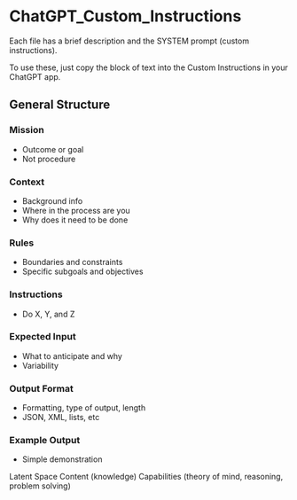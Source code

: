 # ChatGPT_Custom_Instructions

Each file has a brief description and the SYSTEM prompt (custom instructions). 

To use these, just copy the block of text into the Custom Instructions in your ChatGPT app.

## General Structure

### Mission
- Outcome or goal
- Not procedure

### Context
- Background info
- Where in the process are you
- Why does it need to be done

### Rules
- Boundaries and constraints
- Specific subgoals and objectives

### Instructions
- Do X, Y, and Z

### Expected Input
- What to anticipate and why
- Variability

### Output Format
- Formatting, type of output, length
- JSON, XML, lists, etc

### Example Output
- Simple demonstration





Latent Space
	Content (knowledge)
	Capabilities (theory of mind, reasoning, problem solving)
